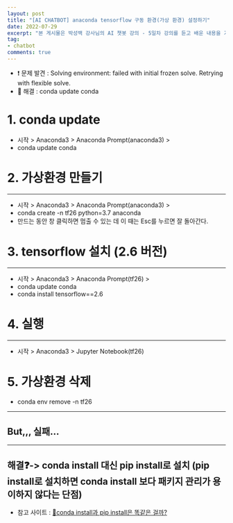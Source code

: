 ```yaml
---   
layout: post  
title: "[AI CHATBOT] anaconda tensorflow 구동 환경(가상 환경) 설정하기"
date: 2022-07-29
excerpt: "본 게시물은 박성백 강사님의 AI 챗봇 강의 - 5일차 강의를 듣고 배운 내용을 기록하였습니다."
tag:
- chatbot
comments: true
---  
```

- ❗ 문제 발견 : Solving environment: failed with initial frozen solve. Retrying with flexible solve.
- 🔵 해결 : conda update conda

# 1. conda update
- 시작 > Anaconda3 > Anaconda Prompt(anaconda3) >
- conda update conda

# 2. 가상환경 만들기
---
- 시작 > Anaconda3 > Anaconda Prompt(anaconda3) >
- conda create -n tf26 python=3.7 anaconda
- 만드는 동안 창 클릭하면 멈출 수 있는 데 이 때는 Esc를 누르면 잘 돌아간다.

# 3. tensorflow 설치 (2.6 버전)
---
- 시작 > Anaconda3 > Anaconda Prompt(tf26) >
- conda update conda
- conda install tensorflow==2.6

# 4. 실행
---
- 시작 > Anaconda3 > Jupyter Notebook(tf26)

# 5. 가상환경 삭제
- conda env remove -n tf26

---
## But,,, 실패...

---

## 해결❓-> conda install 대신 pip install로 설치 (pip install로 설치하면 conda install 보다 패키지 관리가 용이하지 않다는 단점)
- 참고 사이트 : [🔗conda install과 pip install은 똑같은 걸까?](https://daewonyoon.tistory.com/359)
